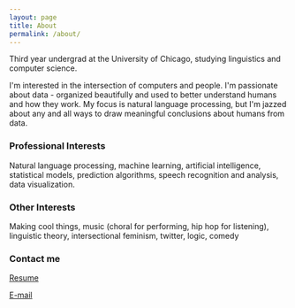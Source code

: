 ```yaml
---
layout: page
title: About
permalink: /about/
---
```


Third year undergrad at the University of Chicago, studying linguistics and computer science.


I'm interested in the intersection of computers and people.  I'm passionate about data - organized beautifully and used to better understand humans and how they work.  My focus is natural language processing, but I'm jazzed about any and all ways to draw meaningful conclusions about humans from data.

### Professional Interests

Natural language processing, machine learning, artificial intelligence, statistical models, prediction algorithms, speech recognition and analysis, data visualization.

### Other Interests

Making cool things, music (choral for performing, hip hop for listening), linguistic theory, intersectional feminism, twitter, logic, comedy

### Contact me
[Resume](/images/jekyll-logo.png)

[E-mail](mailto:meg.rose.barnes@gmail.com)